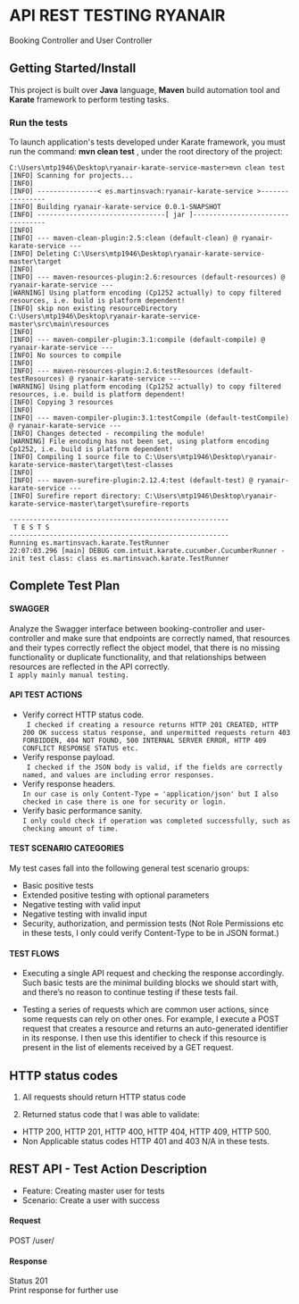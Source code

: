 # API REST TESTING RYANAIR

Booking Controller and User Controller

## Getting Started/Install

This project is built over **Java** language, **Maven** build automation tool and **Karate** framework to perform testing tasks.<br /> 

### Run the tests
To launch application's tests developed under Karate framework, you must run the command: **mvn clean test** , under the root directory of the project:

```
C:\Users\mtp1946\Desktop\ryanair-karate-service-master>mvn clean test
[INFO] Scanning for projects...
[INFO]
[INFO] ---------------< es.martinsvach:ryanair-karate-service >----------------
[INFO] Building ryanair-karate-service 0.0.1-SNAPSHOT
[INFO] --------------------------------[ jar ]---------------------------------
[INFO]
[INFO] --- maven-clean-plugin:2.5:clean (default-clean) @ ryanair-karate-service ---
[INFO] Deleting C:\Users\mtp1946\Desktop\ryanair-karate-service-master\target
[INFO]
[INFO] --- maven-resources-plugin:2.6:resources (default-resources) @ ryanair-karate-service ---
[WARNING] Using platform encoding (Cp1252 actually) to copy filtered resources, i.e. build is platform dependent!
[INFO] skip non existing resourceDirectory C:\Users\mtp1946\Desktop\ryanair-karate-service-master\src\main\resources
[INFO]
[INFO] --- maven-compiler-plugin:3.1:compile (default-compile) @ ryanair-karate-service ---
[INFO] No sources to compile
[INFO]
[INFO] --- maven-resources-plugin:2.6:testResources (default-testResources) @ ryanair-karate-service ---
[WARNING] Using platform encoding (Cp1252 actually) to copy filtered resources, i.e. build is platform dependent!
[INFO] Copying 3 resources
[INFO]
[INFO] --- maven-compiler-plugin:3.1:testCompile (default-testCompile) @ ryanair-karate-service ---
[INFO] Changes detected - recompiling the module!
[WARNING] File encoding has not been set, using platform encoding Cp1252, i.e. build is platform dependent!
[INFO] Compiling 1 source file to C:\Users\mtp1946\Desktop\ryanair-karate-service-master\target\test-classes
[INFO]
[INFO] --- maven-surefire-plugin:2.12.4:test (default-test) @ ryanair-karate-service ---
[INFO] Surefire report directory: C:\Users\mtp1946\Desktop\ryanair-karate-service-master\target\surefire-reports

-------------------------------------------------------
 T E S T S
-------------------------------------------------------
Running es.martinsvach.karate.TestRunner
22:07:03.296 [main] DEBUG com.intuit.karate.cucumber.CucumberRunner - init test class: class es.martinsvach.karate.TestRunner
```
## Complete Test Plan 

#### SWAGGER
Analyze the Swagger interface between booking-controller and user-controller and make sure that endpoints are correctly named, that resources and their types correctly reflect the object model, that there is no missing functionality or duplicate functionality, and that relationships between resources are reflected in the API correctly. <br /> 
```I apply mainly manual testing. ```

#### API TEST ACTIONS
* Verify correct HTTP status code. <br /> 
```	I checked if creating a resource returns HTTP 201 CREATED, HTTP 200 OK success status response, and unpermitted requests return 403 FORBIDDEN, 404 NOT FOUND, 500 INTERNAL SERVER ERROR, HTTP 409 CONFLICT RESPONSE STATUS etc.```
* Verify response payload. <br /> 
```	I checked if the JSON body is valid, if the fields are correctly named, and values are including error responses.```
* Verify response headers.<br /> 
```In our case is only Content-Type = 'application/json' but I also checked in case there is one for security or login.```
* Verify basic performance sanity. <br /> 
```I only could check if operation was completed successfully, such as checking amount of time.```

#### TEST SCENARIO CATEGORIES
My test cases fall into the following general test scenario groups:
*	Basic positive tests
*	Extended positive testing with optional parameters 
*	Negative testing with valid input
*	Negative testing with invalid input 
*	Security, authorization, and permission tests (Not Role Permissions etc in these tests, I only could verify Content-Type to be in JSON format.) 

#### TEST FLOWS
*	Executing a single API request and checking the response accordingly. Such basic tests are the minimal building blocks we should start with, and there’s no reason to continue testing if these tests fail.

*	Testing a series of requests which are common user actions, since some requests can rely on other ones. For example, I execute a POST request that creates a resource and returns an auto-generated identifier in its response. I then use this identifier to check if this resource is present in the list of elements received by a GET request.


## HTTP status codes 

1. All requests should return HTTP status code

2. Returned status code that I was able to validate:
- HTTP 200, HTTP 201, HTTP 400, HTTP 404, HTTP 409, HTTP 500. 
- Non Applicable status codes HTTP 401	and 403	N/A in these tests.

## REST API - Test Action Description

* Feature: Creating master user for tests
* Scenario: Create a user with success

#### Request

POST /user/

#### Response

Status 201<br />
Print response for further use





